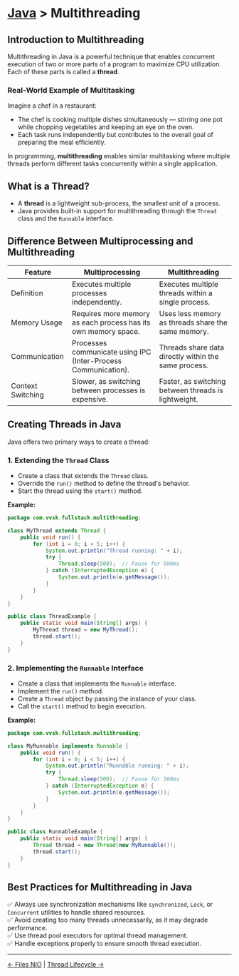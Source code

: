 # [Java](../) > Multithreading

## Introduction to Multithreading
Multithreading in Java is a powerful technique that enables concurrent execution of two or more parts of a program to maximize CPU utilization. Each of these parts is called a **thread**.

### Real-World Example of Multitasking
Imagine a chef in a restaurant:
- The chef is cooking multiple dishes simultaneously — stirring one pot while chopping vegetables and keeping an eye on the oven.
- Each task runs independently but contributes to the overall goal of preparing the meal efficiently.

In programming, **multithreading** enables similar multitasking where multiple threads perform different tasks concurrently within a single application.

## What is a Thread?
- A **thread** is a lightweight sub-process, the smallest unit of a process. 
- Java provides built-in support for multithreading through the `Thread` class and the `Runnable` interface.

## Difference Between Multiprocessing and Multithreading

| Feature            | Multiprocessing              | Multithreading                 |
|--------------------|------------------------------|-------------------------------|
| Definition          | Executes multiple processes independently. | Executes multiple threads within a single process. |
| Memory Usage        | Requires more memory as each process has its own memory space. | Uses less memory as threads share the same memory. |
| Communication       | Processes communicate using IPC (Inter-Process Communication). | Threads share data directly within the same process. |
| Context Switching    | Slower, as switching between processes is expensive. | Faster, as switching between threads is lightweight. |

## Creating Threads in Java
Java offers two primary ways to create a thread:

### 1. Extending the `Thread` Class
- Create a class that extends the `Thread` class.
- Override the `run()` method to define the thread's behavior.
- Start the thread using the `start()` method.

**Example:**
```java
package com.vvsk.fullstack.multithreading;

class MyThread extends Thread {
    public void run() {
        for (int i = 0; i < 5; i++) {
            System.out.println("Thread running: " + i);
            try {
                Thread.sleep(500);  // Pause for 500ms
            } catch (InterruptedException e) {
                System.out.println(e.getMessage());
            }
        }
    }
}

public class ThreadExample {
    public static void main(String[] args) {
        MyThread thread = new MyThread();
        thread.start();
    }
}
```

### 2. Implementing the `Runnable` Interface
- Create a class that implements the `Runnable` interface.
- Implement the `run()` method.
- Create a `Thread` object by passing the instance of your class.
- Call the `start()` method to begin execution.

**Example:**
```java
package com.vvsk.fullstack.multithreading;

class MyRunnable implements Runnable {
    public void run() {
        for (int i = 0; i < 5; i++) {
            System.out.println("Runnable running: " + i);
            try {
                Thread.sleep(500);  // Pause for 500ms
            } catch (InterruptedException e) {
                System.out.println(e.getMessage());
            }
        }
    }
}

public class RunnableExample {
    public static void main(String[] args) {
        Thread thread = new Thread(new MyRunnable());
        thread.start();
    }
}
```

## Best Practices for Multithreading in Java
✅ Always use synchronization mechanisms like `synchronized`, `Lock`, or `Concurrent` utilities to handle shared resources.  
✅ Avoid creating too many threads unnecessarily, as it may degrade performance.  
✅ Use thread pool executors for optimal thread management.  
✅ Handle exceptions properly to ensure smooth thread execution.  

---

[← Files NIO](../files-nio) | [Thread Lifecycle →](../thread-lifecycle)

